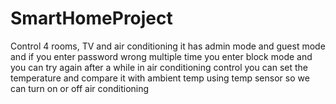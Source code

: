 # SmartHomeProject
Control 4 rooms, TV and air conditioning it has admin mode and guest mode and if you enter password wrong multiple time you enter block mode and you can try again after a while in air conditioning control you can set the temperature and compare it with ambient temp using temp sensor so we can turn on or off air conditioning
